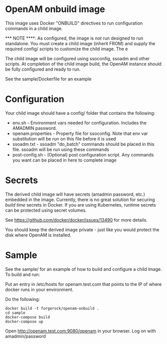 # OpenAM onbuild image

This image uses Docker "ONBUILD" directives to run configuration commands in a child image.

*** NOTE ****:  As configured, the image is *not* run designed to run standalone. 
You must create a child image (inherit FROM) and supply the required config/ scripts to 
customize the child image. The e

The child image will be configured using ssoconfig, ssoadm and other scripts. At completion of the child image build, 
the OpenAM instance should be fully configured and ready to run.

See the sample/Dockerfile for an example

# Configuration 

Your child image should have a config/ folder that contains the following:
* env.sh   - Environment vars needed for configuration. Includes the AMADMIN password. 
* openam.properties - Property file for ssoconfig. Note that env var substitution will be run on this file before it is used
* ssoadm.txt  - ssoadm "do_batch" commands should be placed in this file. ssoadm will be run using these commands
* post-config.sh  - (Optional) post configuration script. Any commands you want can be placed in here to complete image

# Secrets

The derived child image will have secrets (amadmin password, etc.) embedded in the image. Currently, there
is no great solution for securing *build time* secrets in Docker. If you are using Kubernetes,
runtime secrets can be protected using secret volumes. 

See https://github.com/docker/docker/issues/13490  for more details. 

You should keep the derived image private - just like you would protect the disk where OpenAM is installed. 
 
 
# Sample 

See the sample/ for an example of how to build and configure a child image.  To build and run:

Put an entry in /etc/hosts for openam.test.com that points to the IP of where docker runs in your 
environment. 

Do the following:

```
docker build -t forgerock/openam-onbuild . 
cd sample
docker-compose build
docker-compose up
```


Open  http://openam.test.com:9080/openam in your browser. Log on with amadmin/password




 